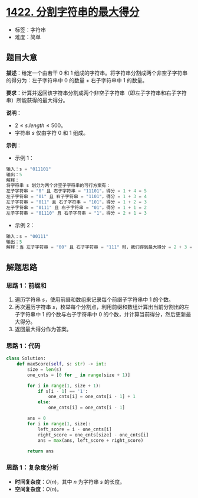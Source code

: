 # [1422. 分割字符串的最大得分](https://leetcode.cn/problems/maximum-score-after-splitting-a-string/)

- 标签：字符串
- 难度：简单

## 题目大意

**描述**：给定一个由若干 $0$ 和 $1$ 组成的字符串。将字符串分割成两个非空子字符串的得分为：左子字符串中 $0$ 的数量 + 右子字符串中 $1$ 的数量。

**要求**：计算并返回该字符串分割成两个非空子字符串（即左子字符串和右子字符串）所能获得的最大得分。

**说明**：

- $2 \le s.length \le 500$。
- 字符串 $s$ 仅由字符 $0$ 和 $1$ 组成。

**示例**：

- 示例 1：

```python
输入：s = "011101"
输出：5 
解释：
将字符串 s 划分为两个非空子字符串的可行方案有：
左子字符串 = "0" 且 右子字符串 = "11101"，得分 = 1 + 4 = 5 
左子字符串 = "01" 且 右子字符串 = "1101"，得分 = 1 + 3 = 4 
左子字符串 = "011" 且 右子字符串 = "101"，得分 = 1 + 2 = 3 
左子字符串 = "0111" 且 右子字符串 = "01"，得分 = 1 + 1 = 2 
左子字符串 = "01110" 且 右子字符串 = "1"，得分 = 2 + 1 = 3
```

- 示例 2：

```python
输入：s = "00111"
输出：5
解释：当 左子字符串 = "00" 且 右子字符串 = "111" 时，我们得到最大得分 = 2 + 3 = 5
```

## 解题思路

### 思路 1：前缀和

1. 遍历字符串 $s$，使用前缀和数组来记录每个前缀子字符串中 $1$ 的个数。
2. 再次遍历字符串 $s$，枚举每个分割点，利用前缀和数组计算出当前分割出的左子字符串中 $1$ 的个数与右子字符串中 $0$ 的个数，并计算当前得分，然后更新最大得分。
3. 返回最大得分作为答案。

### 思路 1：代码

```python
class Solution:
    def maxScore(self, s: str) -> int:
        size = len(s)
        one_cnts = [0 for _ in range(size + 1)]

        for i in range(1, size + 1):
            if s[i - 1] == '1':
                one_cnts[i] = one_cnts[i - 1] + 1
            else:
                one_cnts[i] = one_cnts[i - 1]

        ans = 0
        for i in range(1, size):
            left_score = i - one_cnts[i]
            right_score = one_cnts[size] - one_cnts[i]
            ans = max(ans, left_score + right_score)
        
        return ans
```

### 思路 1：复杂度分析

- **时间复杂度**：$O(n)$，其中 $n$ 为字符串 $s$ 的长度。
- **空间复杂度**：$O(n)$。
